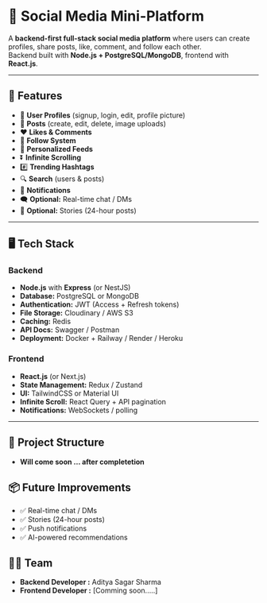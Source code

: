 # 📱 Social Media Mini-Platform

A **backend-first full-stack social media platform** where users can create profiles, share posts, like, comment, and follow each other.  
Backend built with **Node.js + PostgreSQL/MongoDB**, frontend with **React.js**.  

---

## 🚀 Features

- 👤 **User Profiles** (signup, login, edit, profile picture)  
- 📝 **Posts** (create, edit, delete, image uploads)  
- ❤️ **Likes & Comments**  
- 🔔 **Follow System**  
- 📰 **Personalized Feeds**  
- ⏬ **Infinite Scrolling**  
- #️⃣ **Trending Hashtags**  
- 🔍 **Search** (users & posts)  
- 🔔 **Notifications**  
- 🗨️ **Optional:** Real-time chat / DMs  
- 📸 **Optional:** Stories (24-hour posts)

---

## 🖥️ Tech Stack

### Backend
- **Node.js** with **Express** (or NestJS)  
- **Database:** PostgreSQL or MongoDB  
- **Authentication:** JWT (Access + Refresh tokens)  
- **File Storage:** Cloudinary / AWS S3  
- **Caching:** Redis  
- **API Docs:** Swagger / Postman  
- **Deployment:** Docker + Railway / Render / Heroku  

### Frontend
- **React.js** (or Next.js)  
- **State Management:** Redux / Zustand  
- **UI:** TailwindCSS or Material UI  
- **Infinite Scroll:** React Query + API pagination  
- **Notifications:** WebSockets / polling  

---

## 📂 Project Structure
- **Will come soon ... after completetion**

## 📦 Future Improvements

- ✅ Real-time chat / DMs
- ✅ Stories (24-hour posts)
- ✅ Push notifications
- ✅ AI-powered recommendations

## 👨‍💻 Team

- **Backend Developer :** Aditya Sagar Sharma 
- **Frontend Developer :** [Comming soon.....]